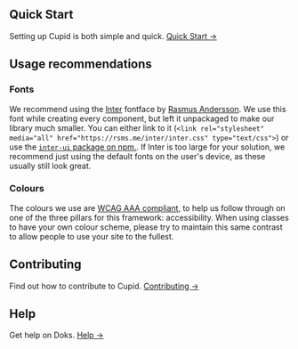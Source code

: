 ## Quick Start

Setting up Cupid is both simple and quick. [Quick Start →](/docs/getting-started/quick-start/)

## Usage recommendations
### Fonts
We recommend using the [Inter](https://rsms.me/inter) fontface by [Rasmus Andersson](https://rsms.me). We use this font while creating every component, but left it unpackaged to make our library much smaller. You can either link to it (`<link rel="stylesheet" media="all" href="https://rsms.me/inter/inter.css" type="text/css">`) or use the [`inter-ui` package on npm.](https://www.npmjs.com/package/inter-ui). If Inter is too large for your solution, we recommend just using the default fonts on the user's device, as these usually still look great.

### Colours
The colours we use are [WCAG AAA compliant](https://webaim.org/articles/contrast/), to help us follow through on one of the three pillars for this framework: accessibility. When using classes to have your own colour scheme, please try to maintain this same contrast to allow people to use your site to the fullest.

## Contributing

Find out how to contribute to Cupid. [Contributing →](/docs/contributing/how-to-contribute/)

## Help

Get help on Doks. [Help →](/docs/help/faq/)

